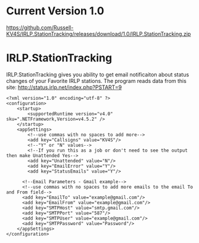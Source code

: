 # Current Version 1.0
https://github.com/Russell-KV4S/IRLP.StationTracking/releases/download/1.0/IRLP.StationTracking.zip

# IRLP.StationTracking
IRLP.StationTracking gives you ability to get email notificaiton about status changes of your Favorite IRLP stations.
The program reads data from this site: http://status.irlp.net/index.php?PSTART=9

```
<?xml version="1.0" encoding="utf-8" ?>
<configuration>
    <startup> 
        <supportedRuntime version="v4.0" sku=".NETFramework,Version=v4.5.2" />
    </startup>
    <appSettings>
        <!--use commas with no spaces to add more-->
        <add key="Callsigns" value="KV4S"/>
        <!--"Y" or "N" values-->
        <!--If you run this as a job or don't need to see the output then make Unattended Yes-->
        <add key="Unattended" value="N"/>
        <add key="EmailError" value="Y"/>
        <add key="StatusEmails" value="Y"/>
      
      <!--Email Parameters - Gmail example-->
      <!--use commas with no spaces to add more emails to the email To and From field-->
      <add key="EmailTo" value="example@gmail.com"/>
      <add key="EmailFrom" value="example@gmail.com"/>
      <add key="SMTPHost" value="smtp.gmail.com"/>
      <add key="SMTPPort" value="587"/>
      <add key="SMTPUser" value="example@gmail.com"/>
      <add key="SMTPPassword" value="Password"/>
    </appSettings>
</configuration>
```
